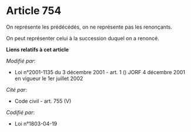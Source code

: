 # Article 754

On représente les prédécédés, on ne représente pas les renonçants.

On peut représenter celui à la succession duquel on a renoncé.

**Liens relatifs à cet article**

_Modifié par_:

  - Loi n°2001-1135 du 3 décembre 2001 - art. 1 () JORF 4 décembre 2001 en vigueur le 1er juillet 2002

_Cité par_:

  - Code civil - art. 755 (V)

_Codifié par_:

  - Loi n°1803-04-19
